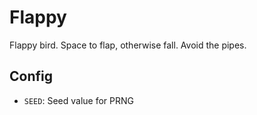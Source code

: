 # Flappy

Flappy bird. Space to flap, otherwise fall. Avoid the pipes.

## Config

* `SEED`: Seed value for PRNG
